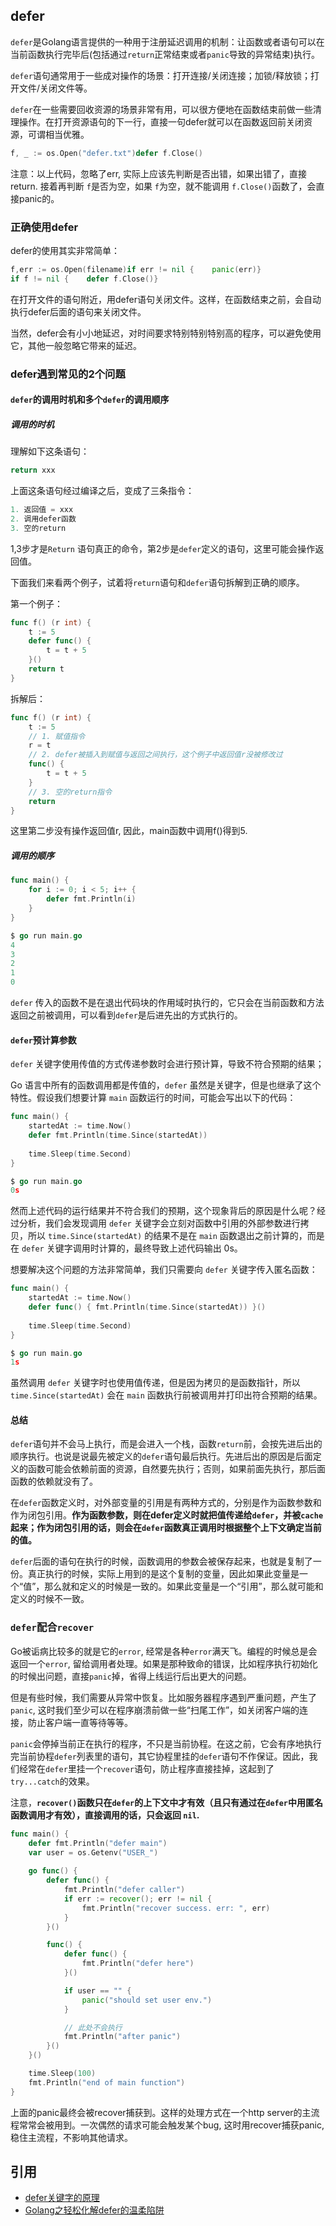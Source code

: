 ## defer

`defer`是Golang语言提供的一种用于注册延迟调用的机制：让函数或者语句可以在当前函数执行完毕后(包括通过`return`正常结束或者`panic`导致的异常结束)执行。

`defer`语句通常用于一些成对操作的场景：打开连接/关闭连接；加锁/释放锁；打开文件/关闭文件等。

`defer`在一些需要回收资源的场景非常有用，可以很方便地在函数结束前做一些清理操作。在打开资源语句的下一行，直接一句defer就可以在函数返回前关闭资源，可谓相当优雅。

```go
f, _ := os.Open("defer.txt")defer f.Close()
```

注意：以上代码，忽略了err, 实际上应该先判断是否出错，如果出错了，直接return. 接着再判断 `f`是否为空，如果 `f`为空，就不能调用 `f.Close()`函数了，会直接panic的。

### 正确使用defer

defer的使用其实非常简单：

```go
f,err := os.Open(filename)if err != nil {    panic(err)}
if f != nil {    defer f.Close()}
```

在打开文件的语句附近，用defer语句关闭文件。这样，在函数结束之前，会自动执行defer后面的语句来关闭文件。

当然，defer会有小小地延迟，对时间要求特别特别特别高的程序，可以避免使用它，其他一般忽略它带来的延迟。

### defer遇到常见的2个问题

#### `defer`的调用时机和多个`defer`的调用顺序

##### 调用的时机

理解如下这条语句：

```go
return xxx
```

上面这条语句经过编译之后，变成了三条指令：

```go
1. 返回值 = xxx
2. 调用defer函数
3. 空的return
```

1,3步才是`Return` 语句真正的命令，第2步是`defer`定义的语句，这里可能会操作返回值。

下面我们来看两个例子，试着将`return`语句和`defer`语句拆解到正确的顺序。

第一个例子：

```go
func f() (r int) {     
    t := 5     
    defer func() {       
        t = t + 5     
    }()     
    return t
}
```

拆解后：

```go
func f() (r int) {     
    t := 5
    // 1. 赋值指令     
    r = t
    // 2. defer被插入到赋值与返回之间执行，这个例子中返回值r没被修改过     
    func() {                 
        t = t + 5     
    }
    // 3. 空的return指令     
    return
}
```

这里第二步没有操作返回值r, 因此，main函数中调用f()得到5.

##### 调用的顺序

```go
func main() {
	for i := 0; i < 5; i++ {
		defer fmt.Println(i)
	}
}

$ go run main.go
4
3
2
1
0
```

`defer` 传入的函数不是在退出代码块的作用域时执行的，它只会在当前函数和方法返回之前被调用，可以看到`defer`是后进先出的方式执行的。

#### `defer`预计算参数

`defer` 关键字使用传值的方式传递参数时会进行预计算，导致不符合预期的结果；

Go 语言中所有的函数调用都是传值的，`defer` 虽然是关键字，但是也继承了这个特性。假设我们想要计算 `main` 函数运行的时间，可能会写出以下的代码：

```go
func main() {
	startedAt := time.Now()
	defer fmt.Println(time.Since(startedAt))
	
	time.Sleep(time.Second)
}

$ go run main.go
0s
```

然而上述代码的运行结果并不符合我们的预期，这个现象背后的原因是什么呢？经过分析，我们会发现调用 `defer` 关键字会立刻对函数中引用的外部参数进行拷贝，所以 `time.Since(startedAt)` 的结果不是在 `main` 函数退出之前计算的，而是在 `defer` 关键字调用时计算的，最终导致上述代码输出 0s。

想要解决这个问题的方法非常简单，我们只需要向 `defer` 关键字传入匿名函数：

```go
func main() {
	startedAt := time.Now()
	defer func() { fmt.Println(time.Since(startedAt)) }()
	
	time.Sleep(time.Second)
}

$ go run main.go
1s
```

虽然调用 `defer` 关键字时也使用值传递，但是因为拷贝的是函数指针，所以 `time.Since(startedAt)` 会在 `main` 函数执行前被调用并打印出符合预期的结果。

#### 总结

`defer`语句并不会马上执行，而是会进入一个栈，函数`return`前，会按先进后出的顺序执行。也说是说最先被定义的`defer`语句最后执行。先进后出的原因是后面定义的函数可能会依赖前面的资源，自然要先执行；否则，如果前面先执行，那后面函数的依赖就没有了。

在`defer`函数定义时，对外部变量的引用是有两种方式的，分别是作为函数参数和作为闭包引用。**作为函数参数，则在defer定义时就把值传递给`defer`，并被`cache`起来；作为闭包引用的话，则会在`defer`函数真正调用时根据整个上下文确定当前的值。**

`defer`后面的语句在执行的时候，函数调用的参数会被保存起来，也就是复制了一份。真正执行的时候，实际上用到的是这个复制的变量，因此如果此变量是一个“值”，那么就和定义的时候是一致的。如果此变量是一个“引用”，那么就可能和定义的时候不一致。



### `defer`配合`recover`

Go被诟病比较多的就是它的`error`, 经常是各种`error`满天飞。编程的时候总是会返回一个`error`, 留给调用者处理。如果是那种致命的错误，比如程序执行初始化的时候出问题，直接`panic`掉，省得上线运行后出更大的问题。

但是有些时候，我们需要从异常中恢复。比如服务器程序遇到严重问题，产生了`panic`, 这时我们至少可以在程序崩溃前做一些“扫尾工作”，如关闭客户端的连接，防止客户端一直等待等等。

`panic`会停掉当前正在执行的程序，不只是当前协程。在这之前，它会有序地执行完当前协程`defer`列表里的语句，其它协程里挂的`defer`语句不作保证。因此，我们经常在`defer`里挂一个`recover`语句，防止程序直接挂掉，这起到了 `try...catch`的效果。

注意，**`recover()`函数只在`defer`的上下文中才有效（且只有通过在`defer`中用匿名函数调用才有效），直接调用的话，只会返回 `nil`.**

```go
func main() {
	defer fmt.Println("defer main")
	var user = os.Getenv("USER_")
	
	go func() {
		defer func() {
			fmt.Println("defer caller")
			if err := recover(); err != nil {
				fmt.Println("recover success. err: ", err)
			}
		}()

		func() {
			defer func() {
				fmt.Println("defer here")
			}()

			if user == "" {
				panic("should set user env.")
			}

			// 此处不会执行
			fmt.Println("after panic")
		}()
	}()

	time.Sleep(100)
	fmt.Println("end of main function")
}
```

上面的panic最终会被recover捕获到。这样的处理方式在一个http server的主流程常常会被用到。一次偶然的请求可能会触发某个bug, 这时用recover捕获panic, 稳住主流程，不影响其他请求。

## 引用

* [defer关键字的原理](https://draveness.me/golang/docs/part2-foundation/ch05-keyword/golang-defer/)
* [Golang之轻松化解defer的温柔陷阱](https://mp.weixin.qq.com/s/txj7jQNki_8zIArb9kSHeg)

